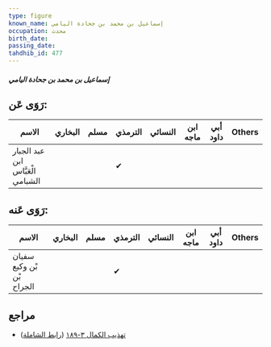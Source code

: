 ```yaml
---
type: figure
known_name: إسماعيل بن محمد بن جحادة اليامي
occupation: محدث
birth_date:
passing_date:
tahdhib_id: 477
---
```

##### إسماعيل بن محمد بن جحادة اليامي

## رَوَى عَن:
| الاسم                             | البخاري | مسلم | الترمذي | النسائي | ابن ماجه | أبي داود | Others |
| --------------------------------- | ------- | ---- | ------- | ------- | -------- | -------- | ------ |
| عبد الجبار ابن الْعَبَّاس الشبامي |         |      | ✔       |         |          |          |        |
## رَوَى عَنه:
| الاسم                     | البخاري | مسلم | الترمذي | النسائي | ابن ماجه | أبي داود | Others |
| ------------------------- | ------- | ---- | ------- | ------- | -------- | -------- | ------ |
| سفيان بْن وكيع بْن الجراح |         |      | ✔       |         |          |          |        |
## مراجع
- [تهذيب الكمال ٣-١٨٩](obsidian://open?vault=Tahdhib-al-Kamal&file=Figures/٤٧٧-إسماعيل%20بن%20محمد%20بن%20جحادة%20اليامي) ([رابط الشاملة](https://shamela.ws/book/3722/1203))
